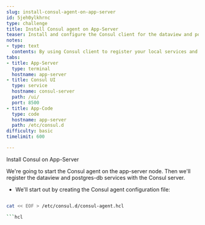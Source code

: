 ```yaml
---
slug: install-consul-agent-on-app-server
id: 5jeh0ylkhrnc
type: challenge
title: Install Consul agent on App-Server
teaser: Install and configure the Consul client for the dataview and postgres-db services.  These  services to automatically register with the Consul server. 
notes:
- type: text
  contents: By using Consul client to register your local services and benefit from automated service discovery and monitoring.  In a dynamic envisonment, having services easily discovered by other services, makes it simpler to establish connections and maintain communication between different parts of your system. Additionally, Consul provides a range of health checking capabilities that can help you quickly identify and resolve issues with your services, ensuring that your system remains highly available and reliable. By leveraging Consul's service registration capabilities, you can optimize the way you manage your distributed systems and improve the overall performance and reliability of your applications."
tabs:
- title: App-Server
  type: terminal
  hostname: app-server
- title: Consul UI
  type: service
  hostname: consul-server
  path: /ui/
  port: 8500
- title: App-Code
  type: code
  hostname: app-server
  path: /etc/consul.d
difficulty: basic
timelimit: 600

---
```

Install Consul on App-Server

We're going to start the Consul agent on the app-server node.  Then we'll register the dataview and postgres-db services with the Consul server.

* We'll start out by creating the Consul agent configuration file:

```bash

cat << EOF > /etc/consul.d/consul-agent.hcl

```hcl

```
